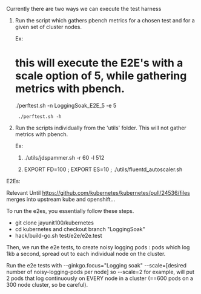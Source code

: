 Currently there are two ways we can execute the test harness


1. Run the script which gathers pbench metrics for a chosen test and for a given set of cluster nodes.

	Ex:

	  # this will execute the E2E's with a scale option of 5, while gathering metrics with pbench.

	  ./perftest.sh -n LoggingSoak_E2E_5 -e 5

		./perftest.sh -h

2. Run the scripts individually from the 'utils' folder. This will not gather metrics with pbench.

	Ex:
	  1) ./utils/jdspammer.sh -r 60 -l 512

	  2) EXPORT FD=100 ; EXPORT ES=10 ; ./utils/fluentd_autoscaler.sh



E2Es:

Relevant Until https://github.com/kubernetes/kubernetes/pull/24536/files merges into upstream kube and openshift...

To run the e2es, you essentially follow these steps.

- git clone jayunit100/kubernetes
- cd kubernetes and checkout branch "LoggingSoak"
- hack/build-go.sh test/e2e/e2e.test

Then, we run the e2e tests, to create noisy logging pods : pods which log 1kb a second, spread out to each individual node on the cluster.

Run the e2e tests with --ginkgo.focus="Logging soak" --scale=[desired number of noisy-logging-pods per node]
so --scale=2 for example, will put 2 pods that log continuously on EVERY node in a cluster (==600 pods on a 300 node cluster, so be careful).
